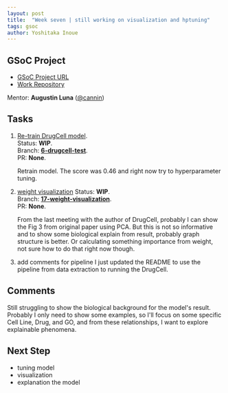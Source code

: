 ```yaml
---
layout: post
title:  "Week seven | still working on visualization and hptuning"
tags: gsoc
author: Yoshitaka Inoue
---
```


## GSoC Project

- [GSoC Project URL](https://summerofcode.withgoogle.com/programs/2022/projects/ylOolPrk)
- [Work Repository](https://github.com/cannin/graph_neural_network_drug_response)

Mentor:
**Augustin Luna** ([@cannin](https://github.com/cannin))

## Tasks

1. [Re-train DrugCell model](https://github.com/cannin/graph_neural_network_drug_response/issues/13).  
    Status: **WIP**.   
    Branch: **[6-drugcell-test](https://github.com/cannin/graph_neural_network_drug_response/tree/6-drugcell-test)**.  
    PR: **None**.
    
    Retrain model. The score was 0.46 and right now try to hyperparameter tuning.

2. [weight visualization](https://github.com/cannin/graph_neural_network_drug_response/issues/17)
    Status: **WIP**.   
    Branch: **[17-weight-visualization](https://github.com/cannin/graph_neural_network_drug_response/tree/17-weight-visualization)**.  
    PR: **None**.

    From the last meeting with the author of DrugCell, probably I can show the Fig 3 from original paper using PCA.
    But this is not so informative and to show some biological explain from result, probably graph structure is better.
    Or calculating something importance from weight, not sure how to do that right now though.
    
3. add comments for pipeline
    I just updated the README to use the pipeline from data extraction to running the DrugCell.   
    
    
## Comments

Still struggling to show the biological background for the model's result.    
Probably I only need to show some examples, so I'll focus on some specific Cell Line, Drug, and GO, and from these relationships, I want to explore explainable phenomena.

## Next Step

- tuning model
- visualization
- explanation the model

